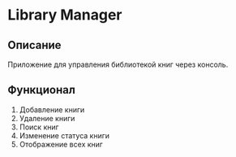# Library Manager

## Описание
Приложение для управления библиотекой книг через консоль.

## Функционал
1. Добавление книги
2. Удаление книги
3. Поиск книг
4. Изменение статуса книги
5. Отображение всех книг

##
